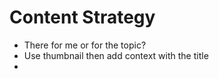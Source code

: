 # Content Strategy

- There for me or for the topic?
- Use thumbnail then add context with the title
-